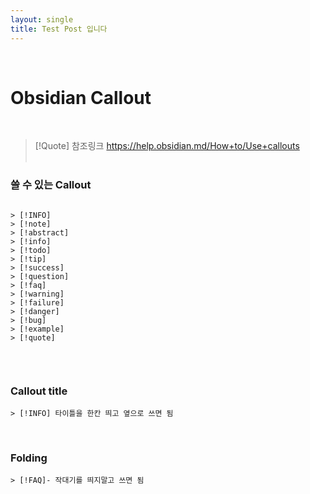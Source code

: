 ```yaml
---
layout: single
title: Test Post 입니다
---
```

   
# Obsidian Callout
   
> [!Quote] 참조링크
> https://help.obsidian.md/How+to/Use+callouts 
   

### 쓸 수 있는 Callout
```

> [!INFO]
> [!note]
> [!abstract]
> [!info]
> [!todo]
> [!tip]
> [!success]
> [!question]
> [!faq]
> [!warning]
> [!failure]
> [!danger]
> [!bug]
> [!example]
> [!quote]


```
   
### Callout title
```
> [!INFO] 타이틀을 한칸 띄고 옆으로 쓰면 됨
```
   
   
### Folding
```
> [!FAQ]- 작대기를 띄지말고 쓰면 됨
```

